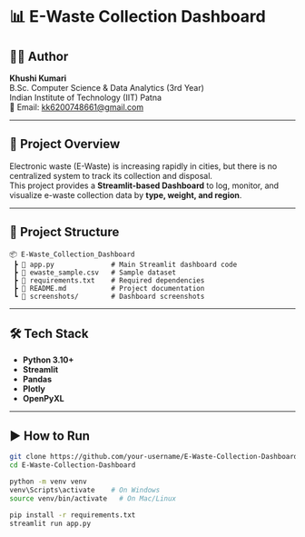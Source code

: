 # 📊 E-Waste Collection Dashboard

## 👩‍💻 Author
**Khushi Kumari**  
B.Sc. Computer Science & Data Analytics (3rd Year)  
Indian Institute of Technology (IIT) Patna  
📧 Email: kk6200748661@gmail.com  

---

## 📌 Project Overview
Electronic waste (E-Waste) is increasing rapidly in cities, but there is no centralized system to track its collection and disposal.  
This project provides a **Streamlit-based Dashboard** to log, monitor, and visualize e-waste collection data by **type, weight, and region**.  

---

## 📂 Project Structure
```
📦 E-Waste_Collection_Dashboard
 ┣ 📜 app.py              # Main Streamlit dashboard code
 ┣ 📜 ewaste_sample.csv   # Sample dataset
 ┣ 📜 requirements.txt    # Required dependencies
 ┣ 📜 README.md           # Project documentation
 ┗ 📂 screenshots/        # Dashboard screenshots
```

---

## 🛠️ Tech Stack
- **Python 3.10+**
- **Streamlit**
- **Pandas**
- **Plotly**
- **OpenPyXL**

---

## ▶️ How to Run
```bash
git clone https://github.com/your-username/E-Waste-Collection-Dashboard.git
cd E-Waste-Collection-Dashboard

python -m venv venv
venv\Scripts\activate    # On Windows
source venv/bin/activate   # On Mac/Linux

pip install -r requirements.txt
streamlit run app.py
```
